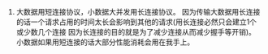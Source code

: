 1. 大数据用短连接协议，小数据大并发用长连接协议。 因为传输大数据用长连接的话一个请求占用的时间太长会影响到其他的请求(用长连接必然只会建立1个或少数几个连接
因为长连接的目的就是为了减少连接从而减少握手等开销)。 小数据如果用短连接的话大部分性能消耗会用在我手上。   
